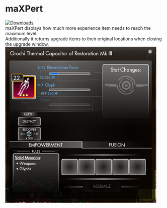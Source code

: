 # maXPert  
[![Downloads](https://img.shields.io/github/downloads/SecretFox/maXPert/total)](https://github.com/SecretFox/maXPert/releases)  
maXPert displays how much more experience item needs to reach the maximum level.  
Additionally it returns upgrade items to their original locations when closing the upgrade window.  
[![example](example.png "example")](https://raw.githubusercontent.com/SecretFox/maXPert/master/example.png)